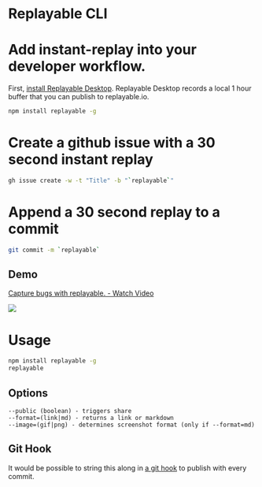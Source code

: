 # Replayable CLI

# Add instant-replay into your developer workflow.

First, [install Replayable Desktop](https://replayable.zendesk.com/hc/en-us/articles/4421207018011-Download-Replayable-Desktop). Replayable Desktop records a local 1 hour buffer that you can publish to replayable.io.

```sh
npm install replayable -g
```

# Create a github issue with a 30 second instant replay

```sh
gh issue create -w -t "Title" -b "`replayable`"
```

# Append a 30 second replay to a commit

```sh
git commit -m `replayable`
```

## Demo

<a href="https://www.loom.com/share/ea9c2831013a4b5eb996bd47f8178f4e">
  <p>Capture bugs with replayable. - Watch Video</p>
  <img style="max-width:300px;" src="https://cdn.loom.com/sessions/thumbnails/ea9c2831013a4b5eb996bd47f8178f4e-with-play.gif">
</a>

# Usage

```sh
npm install replayable -g
replayable
```

## Options

```
--public (boolean) - triggers share
--format=(link|md) - returns a link or markdown
--image=(gif|png) - determines screenshot format (only if --format=md)
```

## Git Hook

It would be possible to string this along in [a git hook](https://git-scm.com/book/en/v2/Customizing-Git-Git-Hooks) to publish with every commit.
